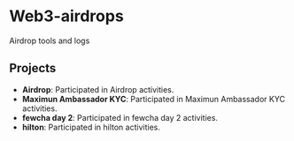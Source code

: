 # Web3-airdrops
Airdrop tools and logs

## Projects
- **Airdrop**: Participated in Airdrop activities.
- **Maximun Ambassador KYC**: Participated in Maximun Ambassador KYC activities.
- **fewcha day 2**: Participated in fewcha day 2 activities.
- **hilton**: Participated in hilton activities.
